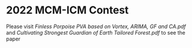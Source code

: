 # 2022 MCM-ICM Contest
Please visit *Finless Porpoise PVA based on Vortex, ARIMA, GF and CA.pdf* and *Cultivating Strongest Guardian of Earth Tailored Forest.pdf* to see the paper
